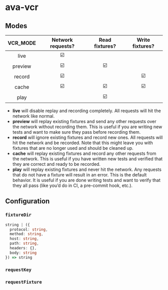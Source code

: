 # ava-vcr

## Modes

| VCR_MODE |    Network requests?    |     Read fixtures?      |     Write fixtures?     |
| :------: | :---------------------: | :---------------------: | :---------------------: |
|   live   | :ballot_box_with_check: |                         |                         |
| preview  | :ballot_box_with_check: | :ballot_box_with_check: |                         |
|  record  | :ballot_box_with_check: |                         | :ballot_box_with_check: |
|  cache   | :ballot_box_with_check: | :ballot_box_with_check: | :ballot_box_with_check: |
|   play   |                         | :ballot_box_with_check: |                         |

* **live** will disable replay and recording completely. All requests will hit
  the network like normal.
* **preview** will replay existing fixtures and send any other requests over the
  network without recording them. This is useful if you are writing new tests
  and want to make sure they pass before recording them.
* **record** will ignore existing fixtures and record new ones. All requests
  will hit the network and be recorded. Note that this might leave you with
  fixtures that are no longer used and should be cleaned up.
* **cache** will replay existing fixtures and record any other requests from the
  network. This is useful if you have written new tests and verified that they
  are correct and ready to be recorded.
* **play** will replay existing fixtures and never hit the network. Any requests
  that do not have a fixture will result in an error. This is the default
  behavior. It is useful if you are done writing tests and want to verify that
  they all pass (like you’d do in CI, a pre-commit hook, etc.).

## Configuration

### `fixtureDir`

```ts
string | ({
  protocol: string,
  method: string,
  host: string,
  path: string,
  headers: {},
  body: string
}) => string
```

### `requestKey`

### `requestFixture`
